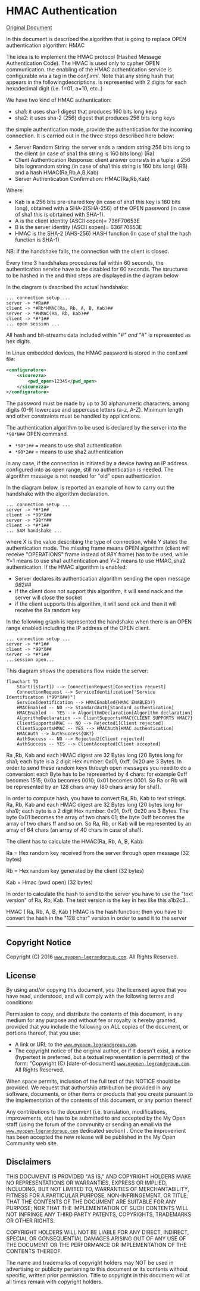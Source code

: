 # HMAC Authentication

[Original Document](pdf/Hmac.pdf)

In this document is described the algorithm that is going to replace OPEN authentication algorithm: HMAC

The idea is to implement the HMAC protocol (Hashed Message Authentication Code).
The HMAC is used only to cypher OPEN communication.
the enabling of the HMAC authentication service is configurable wia a tag in the *conf.xml*.
Note that any string hash that appears in the followingdescriptions. is represented with 2 digits for each hexadecimal digit (i.e. 1=01, a=10, etc..)

We have two kind of HMAC authentication:

- sha1: it uses sha-1 digest that produces 160 bits long keys
- sha2: it uses sha-2 (256) digest that produces 256 bits long keys

the simple authentication mode, provide the authentication for the incoming connection. It is carried out in the three steps described here below:

- Server Random String: the server ends a random string 256 bits long to the client (in case of sha1 this string is 160 bits long) (Ra)
- Client Authentication Response: client answer consists in a tuple: a 256 bits lognrandom string (in case of sha1 this string is 160 bits long) (RB) and a hash HMAC(Ra,Rb,A,B,Kab)
- Server Authentication Confirmation: HMAC(Ra,Rb,Kab)

Where:

- Kab is a 256 bits pre-shared key (in case of sha1 this key is 160 bits long), obtained with a SHA-2(SHA-256) of the OPEN password (in case of sha1 this is obrtained with SHA-1).
- A is the client identity (ASCII copen)= 736F70653E
- B is the server identity (ASCII sopen)= 636F70653E
- HMAC is the SHA-2 (AHS-256) HASH function (In case of sha1 the hash function is SHA-1)

NB: if the handshake fails, the connection with the client is closed.

Every time 3 handshakes procedures fail within 60 seconds, the authentication service have to be disabled for 60 seconds.
The structures to be hashed in the and third steps are displayed in the diagram below

In the diagram is described the actual handshake:

```text
... connection setup ...
server -> *#Ra##
client -> *#Rb*HMAC(Ra, Rb, A, B, Kab)##
server -> *#HMAC(Ra, Rb, Kab)##
client -> *#*1##
... open session ...
```

All hash and bit-streams data included within "*#" and "*#" is represented as hex digits.

In Linux embedded devices, the HMAC password is stored in the conf.xml file:

```xml
<configuratore>
    <sicurezza>
        <pwd_open>12345</pwd_open>
    </sicurezza>
</configuratore>
```

The password must be made by up to 30 alphanumeric characters, among digits (0-9) lowercase and uppercase letters (a-z, A-Z).
Minimum length and other constraints must be handled by applications.

The authentication algorithm to be used is declared by the server into the `*98*N##` OPEN command.

- `*98*1##` = means to use sha1 authentication
- `*98*2##` = means to use sha2 authentication

in any case, if the connection is initiated by a device having an IP address configured into as open range, still no authentication is needed.
The algorithm message is not needed for "old" open authentication.

In the diagram below, is reported an example of how to carry out the handshake with the algorithm declaration.

```text
... connection setup ...
server -> *#*1##
client -> *99*X##
server -> *98*Y##
client -> *#*1##
... SAM handshake ...
```

where X is the value describing the type of connection, while Y states the authentication mode.
The missing frame means OPEN algorithm (client will receive "OPERATIONS" frame instead of *98*Y frame) has to be used, while Y=1 means to use sha1 authentication and Y=2 means to use HMAC_sha2 authentication.
If the HMAC algorithm is enabled:

- Server declares its authentication algorithm sending the open message *98*2##
- if the client does not support this algorithm, it will send nack and the server will close the socket
- if the client supports this algorithm, it will send ack and then it will receive the Ra random key

In the following graph is represented the handshake when there is an OPEN range enabled including the IP address of the OPEN client.

```text
... connection setup ...
server -> *#*1##
client -> *99*X##
server -> *#*1##
...session open...
```

This diagram shows the operations flow inside the server:

```mermaid
flowchart TD
    Start([start]) --> ConnectionRequest[Connection request]
    ConnectionRequest --> ServiceIdentification["Service Identification (*99*X##)"]
    ServiceIdentification --> HMACEnabled{HMAC ENABLED?}
    HMACEnabled -- NO --> StandardAuth[Standard authentication]
    HMACEnabled -- YES --> AlgorithmDeclaration[Algorithm declaration]
    AlgorithmDeclaration --> ClientSupportsHMAC{CLIENT SUPPORTS HMAC?}
    ClientSupportsHMAC -- NO --> Rejected1[Client rejected]
    ClientSupportsHMAC -- YES --> HMACAuth[HMAC authentication]
    HMACAuth --> AuthSuccess{OK?}
    AuthSuccess -- NO --> Rejected2[Client rejected]
    AuthSuccess -- YES --> ClientAccepted[Client accepted]
```

Ra ,Rb, Kab and each HMAC digest are 32 Bytes long (20 Bytes long for sha1; each byte is a 2 digit Hex number: 0x01, 0xff, 0x20 are 3 Bytes.
In order to send these random keys through open messages you need to do a conversion: each Byte has to be represented by 4 chars: for example 0xff becomes 1515; 0x0a becomes 0010; 0x01 becomes 0001.
So Ra or Rb will be represented by an 128 chars array (80 chars array for sha1).

In order to compute hash, you have to convert Ra, Rb, Kab to text strings.
Ra, Rb, Kab and each HMAC digest are 32 Bytes long (20 bytes long for sha1); each byte is a 2 digit Hex number: 0x01, 0xff, 0x20 are 3 Bytes.
The byte 0x01 becomes the array of two chars 01; the byte 0xff becomes the array of two chars ff and so on.
So Ra, Rb, or Kab will be represented by an array of 64 chars (an array of 40 chars in case of sha1).

The client has to calculate the HMAC(Ra, Rb, A, B, Kab):

Ra = Hex random key received from the server through open message (32 bytes)

Rb = Hex random key generated by the client (32 bytes)

Kab = Hmac (pwd open) (32 bytes)

In order to calculate the hash to send to the server you have to use the "text version" of Ra, Rb, Kab.
The text version is the key in hex like this a1b2c3...

HMAC ( Ra, Rb, A, B, Kab ) HMAC is the hash function; then you have to convert the hash in the "128 char" version in order to send it to the server

---

## Copyright Notice

Copyright (C) 2016 [`www.myopen-legrandgroup.com`](https://www.myopen-legrandgroup.com). All Rights Reserved.

## License

By using and/or copying this document, you (the licensee) agree that you have read, understood, and will comply with the following terms and conditions:

Permission to copy, and distribute the contents of this document, in any medium for any purpose and without fee or royalty is hereby granted, provided that you include the following on ALL copies of the document, or portions thereof, that you use:

- A link or URL to the [`www.myopen-legrandgroup.com`](https://www.myopen-legrandgroup.com).
- The copyright notice of the original author, or if it doesn't exist, a notice (hypertext is preferred, but a textual representation is permitted) of the form: "Copyright (C) [date-of-document] [`www.myopen-legrandgroup.com`](https://www.myopen-legrandgroup.com). All Rights Reserved.

When space permits, inclusion of the full text of this NOTICE should be provided. We request that authorship attribution be provided in any software, documents, or other items or products that you create pursuant to the implementation of the contents of this document, or any portion thereof.

Any contributions to the document (i.e. translation, modifications, improvements, etc) has to be submitted to and accepted by the My Open staff (using the forum of the community or sending an email via the [`www.myopen-legrandgroup.com`](https://www.myopen-legrandgroup.com) dedicated section) . Once the improvement has been accepted the new release will be published in the My Open Community web site.

## Disclaimers

THIS DOCUMENT IS PROVIDED "AS IS," AND COPYRIGHT HOLDERS MAKE NO REPRESENTATIONS OR WARRANTIES, EXPRESS OR IMPLIED, INCLUDING, BUT NOT LIMITED TO, WARRANTIES OF MERCHANTABILITY, FITNESS FOR A PARTICULAR PURPOSE, NON-INFRINGEMENT, OR TITLE; THAT THE CONTENTS OF THE DOCUMENT ARE SUITABLE FOR ANY PURPOSE; NOR THAT THE IMPLEMENTATION OF SUCH CONTENTS WILL NOT INFRINGE ANY THIRD PARTY PATENTS, COPYRIGHTS, TRADEMARKS OR OTHER RIGHTS.

COPYRIGHT HOLDERS WILL NOT BE LIABLE FOR ANY DIRECT, INDIRECT, SPECIAL OR CONSEQUENTIAL DAMAGES ARISING OUT OF ANY USE OF THE DOCUMENT OR THE PERFORMANCE OR IMPLEMENTATION OF THE CONTENTS THEREOF.

The name and trademarks of copyright holders may NOT be used in advertising or publicity pertaining to this document or its contents without specific, written prior permission. Title to copyright in this document will at all times remain with copyright holders.

